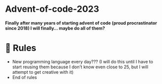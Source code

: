 # Advent-of-code-2023
<h4>Finally after many years of starting advent of code (proud procrastinator since 2018) I will finally… maybe do all of them?</h4>


# 📘 Rules 
<ul>
<li>New programming language every day??? (I will do this until I have to start reusing them because I don't know even close to 25, but I will attempt to get creative with it)</li>
<li>End of rules</li>
</ul?>